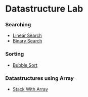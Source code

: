 # Datastructure Lab

### Searching

- [Linear Search](https://github.com/ihsanvp/datastructure-lab/blob/main/linearsearch.c)
- [Binary Search](https://github.com/ihsanvp/datastructure-lab/blob/main/binarysearch.c)

### Sorting

- [Bubble Sort](https://github.com/ihsanvp/datastructure-lab/blob/main/bubblesort.c)

### Datastructures using Array

- [Stack With Array](https://github.com/ihsanvp/datastructure-lab/blob/main/stackwitharray.c)

